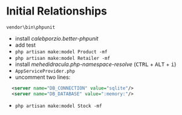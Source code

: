 # Initial Relationships

`vendor\bin\phpunit`

- install *calebporzio.better-phpunit*
- add test
- `php artisan make:model Product -mf`
- `php artisan make:model Retailer -mf`
- install *mehedidracula.php-namespace-resolve* (<kbd>CTRL</kbd> + <kbd>ALT</kbd> + <kbd>i</kbd>)
- `AppServiceProvider.php`
- uncomment two lines:
```xml
  <server name="DB_CONNECTION" value="sqlite"/>
  <server name="DB_DATABASE" value=":memory:"/>
```
- `php artisan make:model Stock -mf`
  
